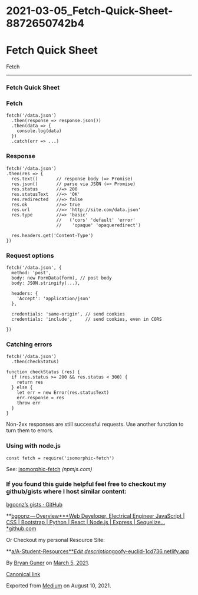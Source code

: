 # 2021-03-05_Fetch-Quick-Sheet-8872650742b4

# Fetch Quick Sheet

Fetch

---

### Fetch Quick Sheet

### Fetch

```
fetch('/data.json')
  .then(response => response.json())
  .then(data => {
    console.log(data)
  })
  .catch(err => ...)
```

### Response

```
fetch('/data.json')
.then(res => {
  res.text()       // response body (=> Promise)
  res.json()       // parse via JSON (=> Promise)
  res.status       //=> 200
  res.statusText   //=> 'OK'
  res.redirected   //=> false
  res.ok           //=> true
  res.url          //=> 'http://site.com/data.json'
  res.type         //=> 'basic'
                   //   ('cors' 'default' 'error'
                   //    'opaque' 'opaqueredirect')
```

```
  res.headers.get('Content-Type')
})
```

### Request options

```
fetch('/data.json', {
  method: 'post',
  body: new FormData(form), // post body
  body: JSON.stringify(...),
```

```
  headers: {
    'Accept': 'application/json'
  },
```

```
  credentials: 'same-origin', // send cookies
  credentials: 'include',     // send cookies, even in CORS
```

```
})
```

### Catching errors

```
fetch('/data.json')
  .then(checkStatus)
```

```
function checkStatus (res) {
  if (res.status >= 200 && res.status < 300) {
    return res
  } else {
    let err = new Error(res.statusText)
    err.response = res
    throw err
  }
}
```

Non-2xx responses are still successful requests. Use another function to turn them to errors.

### Using with node.js

```
const fetch = require('isomorphic-fetch')
```

See: [isomorphic-fetch](https://npmjs.com/package/isomorphic-fetch) *(npmjs.com)*

### If you found this guide helpful feel free to checkout my github/gists where I host similar content:

[bgoonz’s gists · GitHub](https://gist.github.com/bgoonz)

**[bgoonz — Overview***Web Developer, Electrical Engineer JavaScript | CSS | Bootstrap | Python | React | Node.js | Express | Sequelize…*github.com](https://github.com/bgoonz)

Or Checkout my personal Resource Site:

**[a/A-Student-Resources***Edit description*goofy-euclid-1cd736.netlify.app](https://goofy-euclid-1cd736.netlify.app/)

By [Bryan Guner](https://medium.com/@bryanguner) on [March 5, 2021](https://medium.com/p/8872650742b4).

[Canonical link](https://medium.com/@bryanguner/fetch-quick-sheet-8872650742b4)

Exported from [Medium](https://medium.com/) on August 10, 2021.